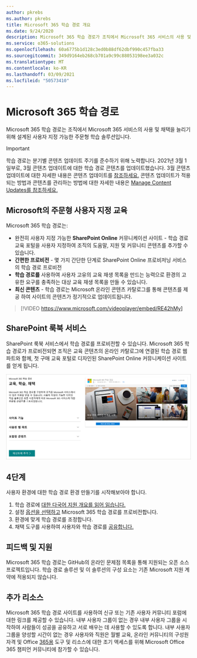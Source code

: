 ```yaml
---
author: pkrebs
ms.author: pkrebs
title: Microsoft 365 학습 경로 개요
ms.date: 9/24/2020
description: Microsoft 365 학습 경로가 조직에서 Microsoft 365 서비스의 사용 및 채택을 가속화하는 방법을 알아보습니다. 학습 경로에는 사용자 지정 SharePoint Online 웹 파트와 Microsoft 365 테넌트에 쉽게 프로비전되는 최신 SharePoint Online 통신 교육 사이트가 포함됩니다.
ms.service: o365-solutions
ms.openlocfilehash: 60a6775b1d128c3ed0b88df62dbf990c457fba33
ms.sourcegitcommit: 349d9164eb268cb701a9c99c88053198ee3a032c
ms.translationtype: MT
ms.contentlocale: ko-KR
ms.lasthandoff: 03/09/2021
ms.locfileid: "50573410"
---
```

# <a name="microsoft-365-learning-pathways"></a>Microsoft 365 학습 경로 
Microsoft 365 학습 경로는 조직에서 Microsoft 365 서비스의 사용 및 채택을 늘리기 위해 설계된 사용자 지정 가능한 주문형 학습 솔루션입니다.    

> [!IMPORTANT]
> 학습 경로는 분기별 콘텐츠 업데이트 주기를 준수하기 위해 노력합니다. 2021년 3월 1일부로, 3월 콘텐츠 업데이트에 대한 학습 경로 콘텐츠를 업데이트했습니다. 3월 콘텐츠 업데이트에 대한 자세한 내용은 콘텐츠 업데이트를 [참조하세요.](custom_contentupdates.md) 콘텐츠 업데이트가 적용되는 방법과 콘텐츠를 관리하는 방법에 대한 자세한 내용은 [Manage Content Updates를 참조하세요.](custom_contentupdatesmanage.md)  

## <a name="on-demand-custom-training-from-microsoft"></a>Microsoft의 주문형 사용자 지정 교육

Microsoft 365 학습 경로는:

- 완전히 사용자 지정 가능한 **SharePoint Online** 커뮤니케이션 사이트 - 학습 경로 교육 포털을 사용자 지정하여 조직의 도움말, 지원 및 커뮤니티 콘텐츠를 추가할 수 있습니다.
- **간편한 프로비전** - 몇 가지 간단한 단계로 SharePoint Online 프로비저닝 서비스의 학습 경로 프로비전
- **학습 경로를** 사용하여 사용자 고유의 교육 재생 목록을 만드는 능력으로 환경의 고유한 요구를 충족하는 대상 교육 재생 목록을 만들 수 있습니다.
- **최신 콘텐츠** - 학습 경로는 Microsoft 온라인 콘텐츠 카탈로그를 통해 콘텐츠를 제공 하여 사이트의 콘텐츠가 정기적으로 업데이트됩니다.

> [!VIDEO https://www.microsoft.com/videoplayer/embed/RE42hMy]

## <a name="sharepoint-look-book-service"></a>SharePoint 룩북 서비스
SharePoint 룩북 서비스에서 학습 경로를 프로비전할 수 있습니다. Microsoft 365 학습 경로가 프로비전되면 조직은 교육 콘텐츠의 온라인 카탈로그에 연결된 학습 경로 웹 파트와 함께, 첫 구매 교육 포털로 디자인된 SharePoint Online 커뮤니케이션 사이트를 얻게 됩니다. 

![SharePoint 책 보기 프로비저닝 페이지](media/cg-provision.png)

## <a name="4-easy-steps"></a>4단계
사용자 환경에 대한 학습 경로 환경 만들기를 시작해보아야 합니다.
1. 학습 경로에 [대한 다국어 지원 개요를 읽어 읽습니다.](custom_overview_ml.md) 
2. 설정 [옵션을 선택하고](custom_setupoptions.md) Microsoft 365 학습 경로를 프로비전합니다.  
3. 환경에 맞게 학습 경로를 조정합니다.
4. 채택 도구를 사용하여 사용자와 학습 경로를 [공유합니다.](driveadoption.md)

## <a name="feedback-and-support"></a>피드백 및 지원

Microsoft 365 학습 경로는 GitHub의 [](https://aka.ms/CustomLearningHelp) 온라인 문제점 목록을 통해 지원되는 오픈 소스 프로젝트입니다. 학습 경로 솔루션 및 이 솔루션의 구성 요소는 기존 Microsoft 지원 계약에 적용되지 않습니다.  

## <a name="additional-resources"></a>추가 리소스
Microsoft 365 학습 경로 사이트를 사용하여 신규 또는 기존 사용자 커뮤니티 포럼에 대한 링크를 제공할 수 있습니다. 내부 사용자 그룹이 없는 경우 내부 사용자 그룹을 시작하여 사람들이 성공을 공유하고 서로 배우는 데 사용할 수 있도록 합니다.  내부 사용자 그룹을 양성할 시간이 없는 경우 사용자와 직원은 월별 교육, 온라인 커뮤니티의 구성원 자격 및 Office [365용](https://aka.ms/O365Champions) 도구 및 리소스에 대한 조기 액세스를 위해 Microsoft Office 365 챔피언 커뮤니티에 참가할 수 있습니다.